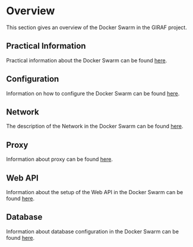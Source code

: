# Overview

This section gives an overview of the Docker Swarm in the GIRAF project.

## Practical Information

Practical information about the Docker Swarm can be found [here](./practical_information.md).

## Configuration

Information on how to configure the Docker Swarm can be found [here](./configuration.md).

## Network

The description of the Network in the Docker Swarm can be found [here](./network.md).

## Proxy

Information about proxy can be found [here](./proxy.md).

## Web API

Information about the setup of the Web API in the Docker Swarm can be found [here](./web_api.md).

## Database

Information about database configuration in the Docker Swarm can be found [here](./database.md).